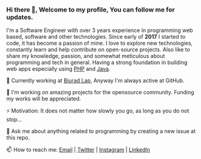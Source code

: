 ### Hi there 👋, Welcome to my profile, You can follow me for updates.

I'm a Software Engineer with over 3 years experience in programming web based, software and other technologies. Since early of **2017** I started to code, it has become a passion of mine. I love to explore new technologies, constantly learn and help contribute on open-source projects. Also like to share my knowledge, passion, and somewhat meticulous about programming and tech in general. Having a strong foundation in building web apps especially using [PHP](https://php.net) and [Java](https://java.com).

🔭 Currently working at [Biurad Lap](https://biurad.com/), Anyway I'm always active at GitHub.

👯 I'm working on amazing projects for the opensource community. Funding my works will be appreciated.

⚡ Motivation: It does not matter how slowly you go, as long as you do not stop...

💬 Ask me about anything related to programming by creating a new issue at this repo.

📫 How to reach me: [Email](divineibok@gmail.com) | [Twitter](https://twitter.com/SparkleKvng) | [Instagram](https://www.instagram.com/sparkekvng) | [LinkedIn](https://www.linkedin.com/in/divineniiquaye)
